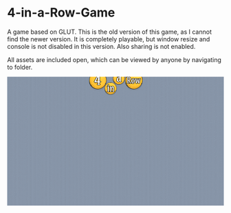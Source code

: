 # 4-in-a-Row-Game
A game based on GLUT.  This is the old version of this game, as I cannot find the newer version. It is completely playable, but window resize and console is not disabled in this version. Also sharing is not enabled.

All assets are included open, which can be viewed by anyone by navigating to folder. 

![](4-in-a-Row.gif)
